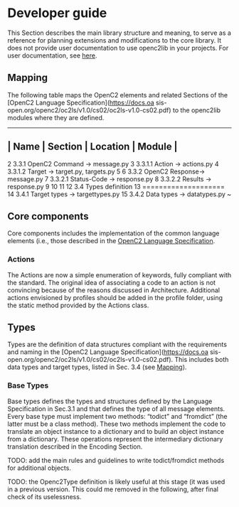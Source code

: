 # Developer guide

This Section describes the main library structure and meaning, to serve as a reference for planning extensions and modifications to the core library. It does not provide user documentation to use openc2lib in your projects. For user documentation, see [here](userdocumentation.md).

## Mapping

The following table maps the OpenC2 elements and related Sections of the [OpenC2 Language Specification](https://docs.oa    sis-open.org/openc2/oc2ls/v1.0/cs02/oc2ls-v1.0-cs02.pdf) to the openc2lib modules where they are defined.

-----------------------------------------------------------------------------------------------------
| Name                | Section           | Location                     | Module           |
-----------------------------------------------------------------------------------------------------




  2 3.3.1 OpenC2 Command -> message.py
  3 3.3.1.1 Action       -> actions.py
  4 3.3.1.2 Target       -> target.py, targets.py
  5 
  6 3.3.2 OpenC2 Response-> message.py
  7 3.3.2.1 Status-Code  -> response.py
  8 3.3.2.2 Results      -> response.py
  9 
 10 
 11 
 12 3.4 Types definition
 13 ====================
 14 3.4.1 Target types -> targettypes.py
 15 3.4.2 Data types   -> datatypes.py
~                                              


## Core components

Core components includes the implementation of the common language elements (i.e., those described in the [OpenC2 Language Specification](https://docs.oasis-open.org/openc2/oc2ls/v1.0/cs02/oc2ls-v1.0-cs02.pdf). 

### Actions

The Actions are now a simple enumeration of keywords, fully compliant with the standard. The original idea of associating a code to an action is not convincing because of the reasons discussed in Architecture. 
Additional actions envisioned by profiles should be added in the profile folder, using the static method provided by the Actions class.

## Types

Types are the definition of data structures compliant with the requirements and naming in the [OpenC2 Language Specification](https://docs.oa    sis-open.org/openc2/oc2ls/v1.0/cs02/oc2ls-v1.0-cs02.pdf). This includes both data types and target types, listed in Sec. 3.4 (see [Mapping](#mapping)).


### Base Types

Base types defines the types and structures defined by the Language Specification in Sec.3.1 and that defines the type of all message elements. Every base type must implement two methods: “todict” and “fromdict” (the latter must be a class method).
These two methods implement the code to translate an object instance to a dictionary and to build an object instance from a dictionary. These operations represent the intermediary dictionary translation described in the Encoding Section.

TODO: add the main rules and guidelines to write todict/fromdict methods for additional objects.

TODO: the Openc2Type definition is likely useful at this stage (it was used in a previous version. This could me removed in the following, after final check of its uselessness.
